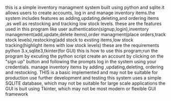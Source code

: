 this is a simple inventory managment system built  using python and sqlite.it allows users to create accounts, log in and manage inventory items.the system includes features as adding,updating,deleting,and ordering items ,as well as restocking and tracking low stock levels.
these are the features used in this program like user authentication(signup,login),inventory management(add,update,delete items),order managment(place orders,track stock levels),restocking(add stock to exsting items,low stock tracking(highlight items with low stock levels)
these are the requirements python 3.x,sqlite3,tkinter(for GUI)
this is how to use this program;run the program by excuting the python script
create an account by clicking on the "sign up" button and following the prompts
log in the system using your credentials.
manage inventory items by adding ,updating,deleting, ordering and restocking.
THIS is a basic implemented and may not be suitable for production use further development and testing
this system uses  a simple SQLITE database, which may not be suitable for large scale applications
the GUI is buit using Tkinter, which may not be  most modern or flexible GUI framework
